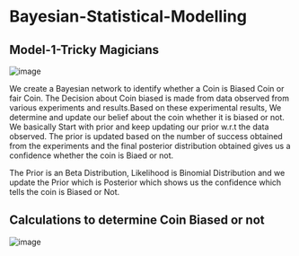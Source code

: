 # Bayesian-Statistical-Modelling
## Model-1-Tricky Magicians
![image](https://user-images.githubusercontent.com/47551095/123719411-5db94f00-d879-11eb-83cd-6bf4a009dfb8.png)

We create a Bayesian network to identify whether a Coin is Biased Coin or fair Coin. The Decision about Coin biased is made from data observed from various experiments and results.Based on these experimental results, We determine and update our belief about the coin whether it is biased or not. We basically Start with prior and keep updating our prior w.r.t the data observed. The prior is updated based on the number of success obtained from the experiments and the final posterior distribution obtained gives us a confidence whether the coin is Biaed or not.   

The Prior is an Beta Distribution, Likelihood is Binomial Distribution and we update the Prior which is Posterior which shows us the confidence which tells the coin is Biased or Not.
## Calculations to determine Coin Biased or not
![image](https://user-images.githubusercontent.com/47551095/123719487-922d0b00-d879-11eb-8fba-88ad88a49f6e.png)


